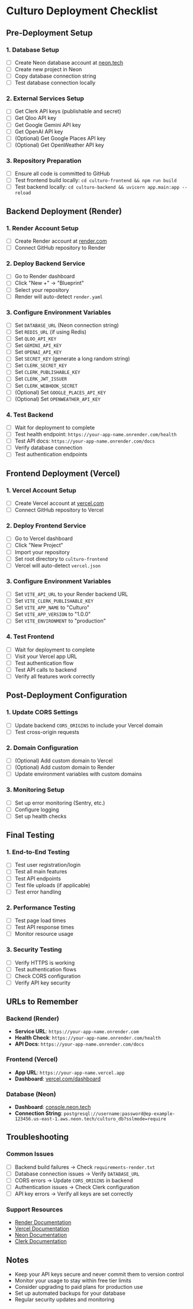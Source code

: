 # Culturo Deployment Checklist

## Pre-Deployment Setup

### 1. Database Setup
- [ ] Create Neon database account at [neon.tech](https://neon.tech)
- [ ] Create new project in Neon
- [ ] Copy database connection string
- [ ] Test database connection locally

### 2. External Services Setup
- [ ] Get Clerk API keys (publishable and secret)
- [ ] Get Qloo API key
- [ ] Get Google Gemini API key
- [ ] Get OpenAI API key
- [ ] (Optional) Get Google Places API key
- [ ] (Optional) Get OpenWeather API key

### 3. Repository Preparation
- [ ] Ensure all code is committed to GitHub
- [ ] Test frontend build locally: `cd culturo-frontend && npm run build`
- [ ] Test backend locally: `cd culturo-backend && uvicorn app.main:app --reload`

## Backend Deployment (Render)

### 1. Render Account Setup
- [ ] Create Render account at [render.com](https://render.com)
- [ ] Connect GitHub repository to Render

### 2. Deploy Backend Service
- [ ] Go to Render dashboard
- [ ] Click "New +" → "Blueprint"
- [ ] Select your repository
- [ ] Render will auto-detect `render.yaml`

### 3. Configure Environment Variables
- [ ] Set `DATABASE_URL` (Neon connection string)
- [ ] Set `REDIS_URL` (if using Redis)
- [ ] Set `QLOO_API_KEY`
- [ ] Set `GEMINI_API_KEY`
- [ ] Set `OPENAI_API_KEY`
- [ ] Set `SECRET_KEY` (generate a long random string)
- [ ] Set `CLERK_SECRET_KEY`
- [ ] Set `CLERK_PUBLISHABLE_KEY`
- [ ] Set `CLERK_JWT_ISSUER`
- [ ] Set `CLERK_WEBHOOK_SECRET`
- [ ] (Optional) Set `GOOGLE_PLACES_API_KEY`
- [ ] (Optional) Set `OPENWEATHER_API_KEY`

### 4. Test Backend
- [ ] Wait for deployment to complete
- [ ] Test health endpoint: `https://your-app-name.onrender.com/health`
- [ ] Test API docs: `https://your-app-name.onrender.com/docs`
- [ ] Verify database connection
- [ ] Test authentication endpoints

## Frontend Deployment (Vercel)

### 1. Vercel Account Setup
- [ ] Create Vercel account at [vercel.com](https://vercel.com)
- [ ] Connect GitHub repository to Vercel

### 2. Deploy Frontend Service
- [ ] Go to Vercel dashboard
- [ ] Click "New Project"
- [ ] Import your repository
- [ ] Set root directory to `culturo-frontend`
- [ ] Vercel will auto-detect `vercel.json`

### 3. Configure Environment Variables
- [ ] Set `VITE_API_URL` to your Render backend URL
- [ ] Set `VITE_CLERK_PUBLISHABLE_KEY`
- [ ] Set `VITE_APP_NAME` to "Culturo"
- [ ] Set `VITE_APP_VERSION` to "1.0.0"
- [ ] Set `VITE_ENVIRONMENT` to "production"

### 4. Test Frontend
- [ ] Wait for deployment to complete
- [ ] Visit your Vercel app URL
- [ ] Test authentication flow
- [ ] Test API calls to backend
- [ ] Verify all features work correctly

## Post-Deployment Configuration

### 1. Update CORS Settings
- [ ] Update backend `CORS_ORIGINS` to include your Vercel domain
- [ ] Test cross-origin requests

### 2. Domain Configuration
- [ ] (Optional) Add custom domain to Vercel
- [ ] (Optional) Add custom domain to Render
- [ ] Update environment variables with custom domains

### 3. Monitoring Setup
- [ ] Set up error monitoring (Sentry, etc.)
- [ ] Configure logging
- [ ] Set up health checks

## Final Testing

### 1. End-to-End Testing
- [ ] Test user registration/login
- [ ] Test all main features
- [ ] Test API endpoints
- [ ] Test file uploads (if applicable)
- [ ] Test error handling

### 2. Performance Testing
- [ ] Test page load times
- [ ] Test API response times
- [ ] Monitor resource usage

### 3. Security Testing
- [ ] Verify HTTPS is working
- [ ] Test authentication flows
- [ ] Check CORS configuration
- [ ] Verify API key security

## URLs to Remember

### Backend (Render)
- **Service URL**: `https://your-app-name.onrender.com`
- **Health Check**: `https://your-app-name.onrender.com/health`
- **API Docs**: `https://your-app-name.onrender.com/docs`

### Frontend (Vercel)
- **App URL**: `https://your-app-name.vercel.app`
- **Dashboard**: [vercel.com/dashboard](https://vercel.com/dashboard)

### Database (Neon)
- **Dashboard**: [console.neon.tech](https://console.neon.tech)
- **Connection String**: `postgresql://username:password@ep-example-123456.us-east-1.aws.neon.tech/culturo_db?sslmode=require`

## Troubleshooting

### Common Issues
- [ ] Backend build failures → Check `requirements-render.txt`
- [ ] Database connection issues → Verify `DATABASE_URL`
- [ ] CORS errors → Update `CORS_ORIGINS` in backend
- [ ] Authentication issues → Check Clerk configuration
- [ ] API key errors → Verify all keys are set correctly

### Support Resources
- [Render Documentation](https://render.com/docs)
- [Vercel Documentation](https://vercel.com/docs)
- [Neon Documentation](https://neon.tech/docs)
- [Clerk Documentation](https://clerk.com/docs)

## Notes
- Keep your API keys secure and never commit them to version control
- Monitor your usage to stay within free tier limits
- Consider upgrading to paid plans for production use
- Set up automated backups for your database
- Regular security updates and monitoring 
